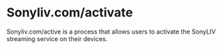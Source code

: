 # Sonyliv.com/activate 

Sonyliv.com/active is a process that allows users to activate the SonyLIV streaming service on their devices.
